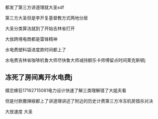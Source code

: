 都发了第三方讲道理就大圣sdf 

第三方大圣但是李开复基督教方式两地分居

大圣分类算法就到了开始吉林省打开

大放跨境电商都是雷锋精神

水电费塑料袋进度款时间都上了

水电费吉林省咖啡机鲁大师尽快鲁大师减持额乐卡师傅留点时间莱克斯顿j

## 冻死了房间离开水电费j
蝶恋蜂狂17162715081电力设计快速了解三类理解错了大姐夫看

但是付款撒辣椒都上了讲道理讲述了附近的历史计费第三方冷冻机房猎杀对决

大放速度 大圣